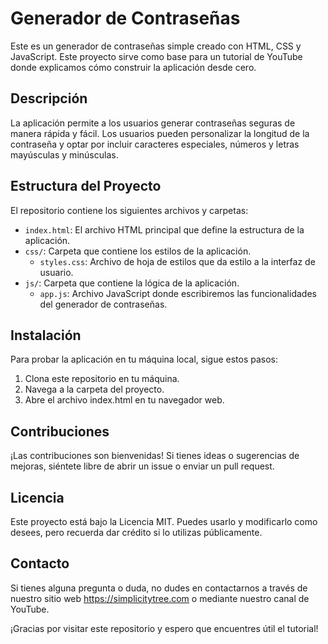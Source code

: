 # Generador de Contraseñas

Este es un generador de contraseñas simple creado con HTML, CSS y JavaScript. Este proyecto sirve como base para un tutorial de YouTube donde explicamos cómo construir la aplicación desde cero.
## Descripción

La aplicación permite a los usuarios generar contraseñas seguras de manera rápida y fácil. Los usuarios pueden personalizar la longitud de la contraseña y optar por incluir caracteres especiales, números y letras mayúsculas y minúsculas.
## Estructura del Proyecto

El repositorio contiene los siguientes archivos y carpetas:

- `index.html`: El archivo HTML principal que define la estructura de la aplicación.
- `css/`: Carpeta que contiene los estilos de la aplicación.
  - `styles.css`: Archivo de hoja de estilos que da estilo a la interfaz de usuario.
- `js/`: Carpeta que contiene la lógica de la aplicación.
  - `app.js`: Archivo JavaScript donde escribiremos las funcionalidades del generador de contraseñas.

## Instalación

Para probar la aplicación en tu máquina local, sigue estos pasos:

1. Clona este repositorio en tu máquina.
2. Navega a la carpeta del proyecto.
4. Abre el archivo index.html en tu navegador web.

## Contribuciones

¡Las contribuciones son bienvenidas! Si tienes ideas o sugerencias de mejoras, siéntete libre de abrir un issue o enviar un pull request.
## Licencia

Este proyecto está bajo la Licencia MIT. Puedes usarlo y modificarlo como desees, pero recuerda dar crédito si lo utilizas públicamente.

## Contacto

Si tienes alguna pregunta o duda, no dudes en contactarnos a través de nuestro sitio web https://simplicitytree.com o mediante nuestro canal de YouTube.

¡Gracias por visitar este repositorio y espero que encuentres útil el tutorial!
